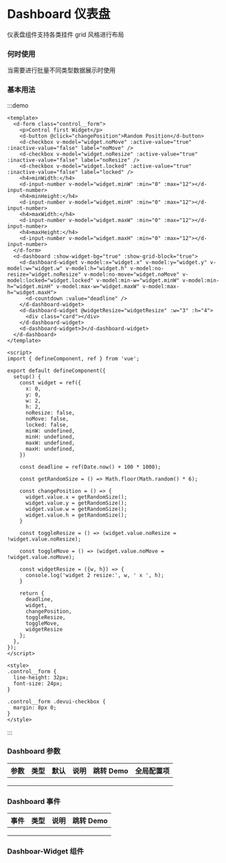 # Dashboard 仪表盘

仪表盘组件支持各类挂件 grid 风格进行布局

### 何时使用

当需要进行批量不同类型数据展示时使用

### 基本用法

:::demo

```vue
<template>
  <d-form class="control__form">
    <p>Control first Widget</p>
    <d-button @click="changePosition">Random Position</d-button>
    <d-checkbox v-model="widget.noMove" :active-value="true" :inactive-value="false" label="noMove" />
    <d-checkbox v-model="widget.noResize" :active-value="true" :inactive-value="false" label="noResize" />
    <d-checkbox v-model="widget.locked" :active-value="true" :inactive-value="false" label="locked" />
    <h4>minWidth:</h4>
    <d-input-number v-model="widget.minW" :min="0" :max="12"></d-input-number>
    <h4>minHeight:</h4>
    <d-input-number v-model="widget.minH" :min="0" :max="12"></d-input-number>
    <h4>maxWidth:</h4>
    <d-input-number v-model="widget.maxW" :min="0" :max="12"></d-input-number>
    <h4>maxHeight:</h4>
    <d-input-number v-model="widget.maxH" :min="0" :max="12"></d-input-number>
  </d-form>
  <d-dashboard :show-widget-bg="true" :show-grid-block="true">
    <d-dashboard-widget v-model:x="widget.x" v-model:y="widget.y" v-model:w="widget.w" v-model:h="widget.h" v-model:no-resize="widget.noResize" v-model:no-move="widget.noMove" v-model:locked="widget.locked" v-model:min-w="widget.minW" v-model:min-h="widget.minH" v-model:max-w="widget.maxW" v-model:max-h="widget.maxH">
      <d-countdown :value="deadline" />
    </d-dashboard-widget>
    <d-dashboard-widget @widgetResize="widgetResize" :w="3" :h="4">
      <div class="card"></div>
    </d-dashboard-widget>
    <d-dashboard-widget>3</d-dashboard-widget>
  </d-dashboard>
</template>

<script>
import { defineComponent, ref } from 'vue';

export default defineComponent({
  setup() {
    const widget = ref({  
      x: 0,
      y: 0,
      w: 2,
      h: 2,
      noResize: false,
      noMove: false,
      locked: false,
      minW: undefined,
      minH: undefined,
      maxW: undefined,
      maxH: undefined,
    })

    const deadline = ref(Date.now() + 100 * 1000);

    const getRandomSize = () => Math.floor(Math.random() * 6);

    const changePosition = () => {
      widget.value.x = getRandomSize();
      widget.value.y = getRandomSize();
      widget.value.w = getRandomSize();
      widget.value.h = getRandomSize();
    }

    const toggleResize = () => (widget.value.noResize = !widget.value.noResize);

    const toggleMove = () => (widget.value.noMove = !widget.value.noMove);

    const widgetResize = ({w, h}) => {
      console.log('widget 2 resize:', w, ' x ', h);
    }

    return {
      deadline,
      widget,
      changePosition,
      toggleResize,
      toggleMove,
      widgetResize
    };
  },
});
</script>

<style>
.control__form {
  line-height: 32px;
  font-size: 24px;
}

.control__form .devui-checkbox {
  margin: 8px 0;
}
</style>
```

:::

### Dashboard 参数

| 参数 | 类型 | 默认 | 说明 | 跳转 Demo | 全局配置项 |
| ---- | ---- | ---- | ---- | --------- | ---------- |
|      |      |      |      |           |            |
|      |      |      |      |           |            |
|      |      |      |      |           |            |

### Dashboard 事件

| 事件 | 类型 | 说明 | 跳转 Demo |
| ---- | ---- | ---- | --------- |
|      |      |      |           |
|      |      |      |           |
|      |      |      |           |

### Dashboar-Widget 组件
